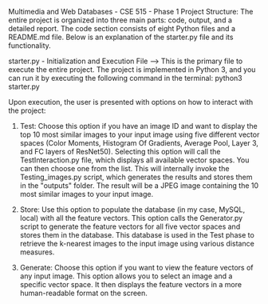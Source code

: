Multimedia and Web Databases - CSE 515 - Phase 1
Project Structure:
The entire project is organized into three main parts: code, output, and a detailed report. The code section consists of eight Python files and a README.md file. Below is an explanation of the starter.py file and its functionality.

starter.py - Initialization and Execution File --> 
    This is the primary file to execute the entire project. The project is implemented in Python 3, and you can run it by executing the following command in the terminal: python3 starter.py

Upon execution, the user is presented with options on how to interact with the project:

1. Test: Choose this option if you have an image ID and want to display the top 10 most similar images to your input image using five different vector spaces (Color Moments, Histogram Of Gradients, Average Pool, Layer 3, and FC layers of ResNet50). Selecting this option will call the TestInteraction.py file, which displays all available vector spaces. You can then choose one from the list. This will internally invoke the Testing_images.py script, which generates the results and stores them in the "outputs" folder. The result will be a JPEG image containing the 10 most similar images to your input image.

2. Store: Use this option to populate the database (in my case, MySQL, local) with all the feature vectors. This option calls the Generator.py script to generate the feature vectors for all five vector spaces and stores them in the database. This database is used in the Test phase to retrieve the k-nearest images to the input image using various distance measures.

3. Generate: Choose this option if you want to view the feature vectors of any input image. This option allows you to select an image and a specific vector space. It then displays the feature vectors in a more human-readable format on the screen.